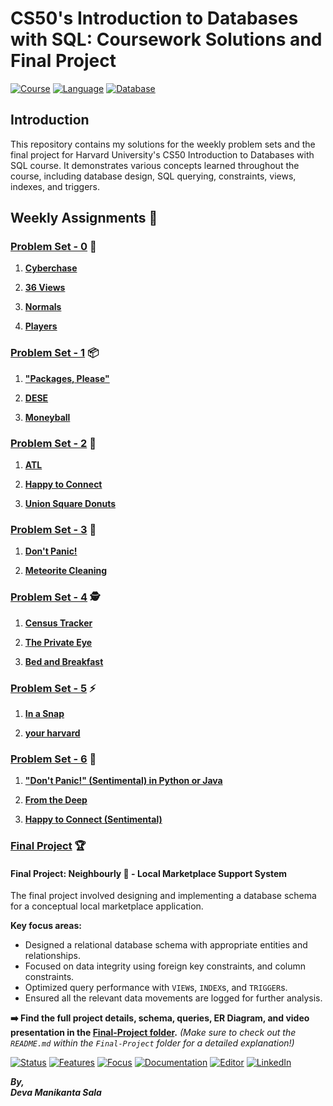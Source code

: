 # CS50's Introduction to Databases with SQL: Coursework Solutions and Final Project

[![Course](https://img.shields.io/badge/Course-CS50%20SQL-blue)](https://cs50.harvard.edu/sql/) [![Language](https://img.shields.io/badge/Language-SQL-orange)]() [![Database](https://img.shields.io/badge/Database-SQLite-blue?logo=sqlite&logoColor=white)](https://www.sqlite.org/) 

## Introduction
This repository contains my solutions for the weekly problem sets and the final project for Harvard University's CS50 Introduction to Databases with SQL course. It demonstrates various concepts learned throughout the course, including database design, SQL querying, constraints, views, indexes, and triggers.

## Weekly Assignments 📒

### [Problem Set - 0](./Week-0) 🧩

1. [**Cyberchase**](./Week-0/1-cyberchase)

2. [**36 Views**](./Week-0/2.1-views)

3. [**Normals**](./Week-0/2.2-normals)

4. [**Players**](./Week-0/3-players)

### [Problem Set - 1](./Week-1) 📦

1. [**"Packages, Please"**](./Week-1/1-packages)

2. [**DESE**](./Week-1/2-dese)

3. [**Moneyball**](./Week-1/3-moneyball)

### [Problem Set - 2](./Week-2) 🔗

1. [**ATL**](./Week-2/1-atl)

2. [**Happy to Connect**](./Week-2/2-connect)

3. [**Union Square Donuts**](./Week-2/3-donuts)

### [Problem Set - 3](./Week-3) 🚀

1. [**Don't Panic!**](./Week-3/1-dont-panic)

2. [**Meteorite Cleaning**](./Week-3/2-meteorites)

### [Problem Set - 4](./Week-4) 🕵️

1. [**Census Tracker**](./Week-4/1-Census)

2. [**The Private Eye**](./Week-4/2-private)

3. [**Bed and Breakfast**](./Week-4/3-bnb)

### [Problem Set - 5](./Week-5) ⚡

1. [**In a Snap**](./Week-5/1-snap)

2. [**your harvard**](./Week-6/2-harvard)

### [Problem Set - 6](./Week-6) 🐍

1. [**"Don't Panic!" (Sentimental) in Python or Java**](./Week-6/1-dont-panic-python)

2. [**From the Deep**](./Week-6/2-deep)

3. [**Happy to Connect (Sentimental)**](./Week-6/3-sentimental-connect)

### [Final Project](./Final-Project) 🏆

#### Final Project: Neighbourly 🤝 - Local Marketplace Support System

The final project involved designing and implementing a database schema for a conceptual local marketplace application.

**Key focus areas:**
* Designed a relational database schema with appropriate entities and relationships.
* Focused on data integrity using foreign key constraints, and column constraints.
* Optimized query performance with `VIEW`s, `INDEX`s, and `TRIGGER`s.	
* Ensured all the relevant data movements are logged for further analysis.

**➡️ Find the full project details, schema, queries, ER Diagram, and video presentation in the [Final-Project folder](./Final-Project/).**
*(Make sure to check out the `README.md` within the `Final-Project` folder for a detailed explanation!)*

[![Status](https://img.shields.io/badge/Status-Completed-green)]() [![Features](https://img.shields.io/badge/Features-Views%2C%20Triggers%2C%20Indexes-success)]() [![Focus](https://img.shields.io/badge/Focus-Schema%20Design-blueviolet)]() [![Documentation](https://img.shields.io/badge/Documentation-Yes-brightgreen)]() [![Editor](https://img.shields.io/badge/Editor-VS%20Code-blue?logo=visualstudiocode)]() [![LinkedIn](https://img.shields.io/badge/LinkedIn-Profile-blue?logo=linkedin)](https://www.linkedin.com/in/your-profile-url/)

***By,***<br>
***Deva Manikanta Sala***
